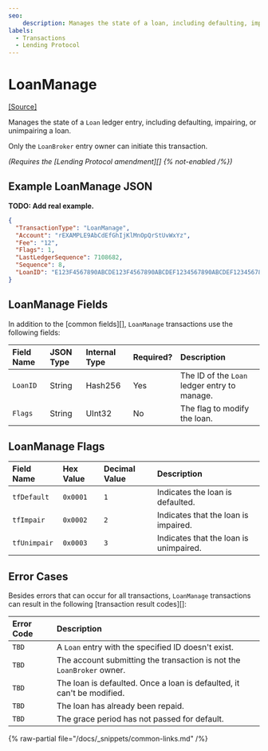 ```yaml
---
seo:
    description: Manages the state of a loan, including defaulting, impairing, or unimpairing a loan.
labels:
  - Transactions
  - Lending Protocol
---
```

# LoanManage
[[Source]](https://github.com/ "Source")

Manages the state of a `Loan` ledger entry, including defaulting, impairing, or unimpairing a loan.

Only the `LoanBroker` entry owner can initiate this transaction.

_(Requires the [Lending Protocol amendment][] {% not-enabled /%})_

## Example LoanManage JSON

**TODO: Add real example.**
```json
{
  "TransactionType": "LoanManage",
  "Account": "rEXAMPLE9AbCdEfGhIjKlMnOpQrStUvWxYz",
  "Fee": "12",
  "Flags": 1,
  "LastLedgerSequence": 7108682,
  "Sequence": 8,
  "LoanID": "E123F4567890ABCDE123F4567890ABCDEF1234567890ABCDEF1234567890ABCD"
}
```

## LoanManage Fields

In addition to the [common fields][], `LoanManage` transactions use the following fields:

| Field Name     | JSON Type | Internal Type | Required? | Description |
|:-------------- |:----------|:-------------|:----------|:------------|
| `LoanID`       | String    | Hash256      | Yes       | The ID of the `Loan` ledger entry to manage. |
| `Flags`        | String    | UInt32       | No        | The flag to modify the loan. |

## LoanManage Flags

| Field Name     | Hex Value | Decimal Value | Description |
|:-------------- |:----------|:-------------|:------------|
| `tfDefault` | `0x0001` | `1` | Indicates the loan is defaulted. |
| `tfImpair` | `0x0002` | `2` | Indicates that the loan is impaired. |
| `tfUnimpair` | `0x0003` | `3` | Indicates that the loan is unimpaired. |

## Error Cases

Besides errors that can occur for all transactions, `LoanManage` transactions can result in the following [transaction result codes][]:

| Error Code                | Description                        |
| :------------------------ | :----------------------------------|
| `TBD`             | A `Loan` entry with the specified ID doesn't exist. |
| `TBD`        | The account submitting the transaction is not the `LoanBroker` owner. |
| `TBD`       | The loan is defaulted. Once a loan is defaulted, it can't be modified. |
| `TBD`          | The loan has already been repaid. |
| `TBD`         | The grace period has not passed for default. |

{% raw-partial file="/docs/_snippets/common-links.md" /%}

